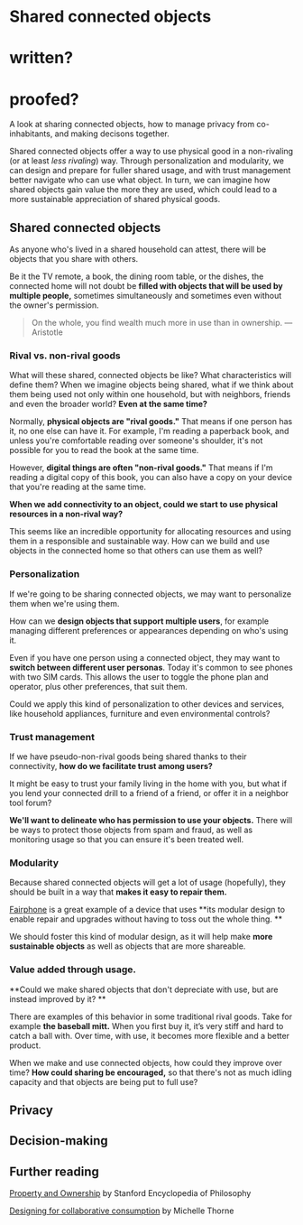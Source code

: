 # Shared connected objects

# written?
# proofed?


A look at sharing connected objects, how to manage privacy from co-inhabitants, and making decisons together. 

Shared connected objects offer a way to use physical good in a non-rivaling (or at least _less rivaling_) way. Through personalization and modularity, we can design and prepare for fuller shared usage, and with trust management better navigate who can use what object. In turn, we can imagine how shared objects gain value the more they are used, which could lead to a more sustainable appreciation of shared physical goods. 

## Shared connected objects

As anyone who's lived in a shared household can attest, there will be objects that you share with others. 

Be it the TV remote, a book, the dining room table, or the dishes, the connected home will not doubt be **filled with objects that will be used by multiple people,** sometimes simultaneously and sometimes even without the owner's permission.  

> On the whole, you find wealth much more in use than in ownership. — Aristotle

### Rival vs. non-rival goods

What will these shared, connected objects be like? What characteristics will define them? When we imagine objects being shared, what if we think about them being used not only within one household, but with neighbors, friends and even the broader world? **Even at the same time?**

Normally, **physical objects are "rival goods."** That means if one person has it, no one else can have it. For example, I'm reading a paperback book, and unless you're comfortable reading over someone's shoulder, it's not possible for you to read the book at the same time. 

However, **digital things are often "non-rival goods."** That means if I'm reading a digital copy of this book, you can also have a copy on your device that you're reading at the same time. 

**When we add connectivity to an object, could we start to use physical resources in a non-rival way?**

This seems like an incredible opportunity for allocating resources and using them in a responsible and sustainable way. How can we build and use objects in the connected home so that others can use them as well? 

### Personalization

If we're going to be sharing connected objects, we may want to personalize them when we're using them. 

How can we **design objects that support multiple users**, for example managing different preferences or appearances depending on who's using it. 

Even if you have one person using a connected object, they may want to **switch between different user personas**. Today it's common to see phones with two SIM cards. This allows the user to toggle the phone plan and operator, plus other preferences, that suit them. 

Could we apply this kind of personalization to other devices and services, like household appliances, furniture and even environmental controls? 

### Trust management

If we have pseudo-non-rival goods being shared thanks to their connectivity, **how do we facilitate trust among users?** 

It might be easy to trust your family living in the home with you, but what if you lend your connected drill to a friend of a friend, or offer it in a neighbor tool forum? 

**We'll want to delineate who has permission to use your objects.** There will be ways to protect those objects from spam and fraud, as well as monitoring usage so that you can ensure it's been treated well. 

### Modularity

Because shared connected objects will get a lot of usage (hopefully), they should be built in a way that **makes it easy to repair them.** 

[Fairphone](https://www.fairphone.com/) is a great example of a device that uses **its modular design to enable repair and upgrades without having to toss out the whole thing. **

We should foster this kind of modular design, as it will help make **more sustainable objects** as well as objects that are more shareable. 

### Value added through usage.

**Could we make shared objects that don't depreciate with use, but are instead improved by it? **

There are examples of this behavior in some traditional rival goods. Take for example **the baseball mitt.** When you first buy it, it’s very stiff and hard to catch a ball with. Over time, with use, it becomes more flexible and a better product.

When we make and use connected objects, how could they improve over time? **How could sharing be encouraged,** so that there's not as much idling capacity and that objects are being put to full use?  

## Privacy
## Decision-making

## Further reading

[Property and Ownership](http://plato.stanford.edu/entries/property/) by Stanford Encyclopedia of Philosophy

[Designing for collaborative consumption](http://michellethorne.cc/2010/12/designing-for-collaborative-consumption/) by Michelle Thorne
